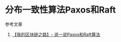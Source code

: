 # 分布一致性算法Paxos和Raft

参考文章

1. [【我的区块链之路】- 说一说Paxos和Raft算法](https://blog.csdn.net/qq_25870633/article/details/82705703)

